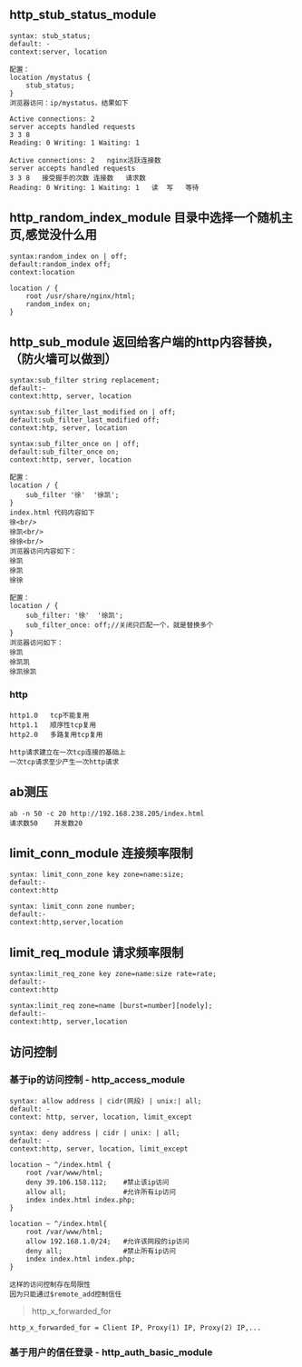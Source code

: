 ## http_stub_status_module
    syntax: stub_status;
    default: -
    context:server, location

    配置： 
    location /mystatus {
        stub_status;
    }
    浏览器访问：ip/mystatus，结果如下

    Active connections: 2 
    server accepts handled requests
    3 3 8 
    Reading: 0 Writing: 1 Waiting: 1 

    Active connections: 2   nginx活跃连接数
    server accepts handled requests
    3 3 8   接受握手的次数 连接数   请求数
    Reading: 0 Writing: 1 Waiting: 1   读  写   等待

## http_random_index_module  目录中选择一个随机主页,感觉没什么用
    syntax:random_index on | off;
    default:random_index off;
    context:location

    location / {
        root /usr/share/nginx/html;
        random_index on;
    }

## http_sub_module   返回给客户端的http内容替换，（防火墙可以做到）
    syntax:sub_filter string replacement;
    default:-
    context:http, server, location

    syntax:sub_filter_last_modified on | off;
    default:sub_filter_last_modified off;
    context:htp, server, location

    syntax:sub_filter_once on | off;
    default:sub_filter_once on;
    context:http, server, location

    配置：
    location / {
        sub_filter '徐'  '徐凯';
    }
    index.html 代码内容如下
    徐<br/>
    徐凯<br/>
    徐徐<br/>
    浏览器访问内容如下：
    徐凯
    徐凯
    徐徐

    配置：
    location / {
        sub_filter: '徐'  '徐凯';
        sub_filter_once: off;//关闭只匹配一个，就是替换多个
    }
    浏览器访问如下：
    徐凯
    徐凯凯
    徐凯徐凯

### http
    http1.0   tcp不能复用
    http1.1   顺序性tcp复用
    http2.0   多路复用tcp复用

    http请求建立在一次tcp连接的基础上
    一次tcp请求至少产生一次http请求

## ab测压
    ab -n 50 -c 20 http://192.168.238.205/index.html
    请求数50    并发数20

## limit_conn_module    连接频率限制
    syntax: limit_conn_zone key zone=name:size;
    default:-
    context:http

    syntax: limit_conn zone number;
    default:-
    context:http,server,location


## limit_req_module     请求频率限制
    syntax:limit_req_zone key zone=name:size rate=rate;
    default:-
    context:http

    syntax:limit_req zone=name [burst=number][nodely];
    default:-
    context:http, server,location

## 访问控制
### 基于ip的访问控制  - http_access_module
    syntax: allow address | cidr(网段) | unix:| all;
    default: -
    context: http, server, location, limit_except

    syntax: deny address | cidr | unix: | all;
    default: -
    context:http, server, location, limit_except

    location ~ ^/index.html {
        root /var/www/html;
        deny 39.106.158.112;    #禁止该ip访问
        allow all;              #允许所有ip访问
        index index.html index.php;
    }

    location ~ ^/index.html{
        root /var/www/html;
        allow 192.168.1.0/24;   #允许该网段的ip访问
        deny all;               #禁止所有ip访问
        index index.html index.php;
    }

    这样的访问控制存在局限性
    因为只能通过$remote_add控制信任

> http_x_forwarded_for

    http_x_forwarded_for = Client IP, Proxy(1) IP, Proxy(2) IP,...
    
### 基于用户的信任登录 - http_auth_basic_module
